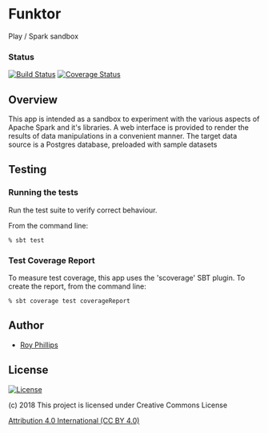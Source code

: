 # Funktor
Play / Spark sandbox

### Status
[![Build Status](https://travis-ci.org/sothach/funktor.png)](https://travis-ci.org/sothach/funktor)
[![Coverage Status](https://coveralls.io/repos/github/sothach/funktor/badge.svg?branch=master)](https://coveralls.io/github/sothach/funktor?branch=master)

## Overview
This app is intended as a sandbox to experiment with the various aspects of Apache Spark and it's libraries.
A web interface is provided to render the results of data manipulations in a convenient manner.
The target data source is a Postgres database, preloaded with sample datasets


## Testing
### Running the tests
Run the test suite to verify correct behaviour.  

From the command line:
```sbtshell
% sbt test
```
### Test Coverage Report
To measure test coverage, this app uses the 'scoverage' SBT plugin.
To create the report, from the command line:
```sbtshell
% sbt coverage test coverageReport
```

## Author
* [Roy Phillips](mailto:phillips.roy@gmail.com)

## License
[![License](https://licensebuttons.net/l/by/3.0/88x31.png)](https://creativecommons.org/licenses/by/4.0/) 

(c) 2018 This project is licensed under Creative Commons License

[Attribution 4.0 International (CC BY 4.0)](LICENSE.md)

